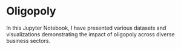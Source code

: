 # Oligopoly
In this Jupyter Notebook, I have presented various datasets and visualizations demonstrating the impact of oligopoly across diverse business sectors.
